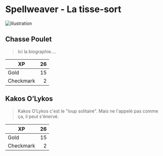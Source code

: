 # Spellweaver - La tisse-sort

![illustration][image]

## Chasse Poulet

> Ici la biographie....

| XP        |  26          |
| -------- | -------------:|
| Gold      | 15      |
| Checkmark |   2    |

## Kakos O’Lykos

> Kakos O’Lykos c'est le "loup solitaire". Mais ne l'appelé pas comme ça, il peut s'énervé.

| XP        |  26          |
| -------- | -------------:|
| Gold      | 15      |
| Checkmark |   2    |

<!-- images references -->

[image]: https://cf.geekdo-images.com/large/img/QW-uub2vPLUeQdU9sVE8PdoSt5A=/fit-in/1024x1024/filters:no_upscale()/pic3724906.jpg "Image"

